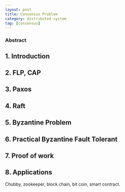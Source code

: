 ```yaml
---
layout: post
title: Consensus Problem
category: distributed system
tag: [consensus]
---
```

### Abstract
<!-- more -->
## 1. Introduction
## 2. FLP, CAP
## 3. Paxos
## 4. Raft
## 5. Byzantine Problem
## 6. Practical Byzantine Fault Tolerant
## 7. Proof of work
## 8. Applications
Chubby, zookeeper, block chain, bit coin, smart contract.
